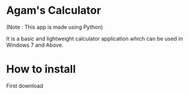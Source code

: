 # Agam's Calculator

(Note : This app is made using Python)

It is a basic and lightweight calculator application which can be used in Windows 7 and Above.

# How to install

First download 
